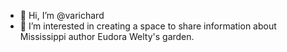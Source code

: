 - 👋 Hi, I’m @varichard
- 👀 I’m interested in creating a space to share information about Mississippi author Eudora Welty's garden.



